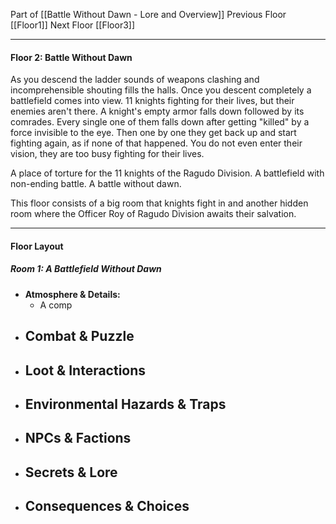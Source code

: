 Part of [[Battle Without Dawn - Lore and Overview]]
Previous Floor [[Floor1]]
Next Floor [[Floor3]]

---
#### **Floor 2: Battle Without Dawn**

As you descend the ladder sounds of weapons clashing and incomprehensible shouting fills the halls. Once you descent completely a battlefield comes into view. 11 knights fighting for their lives, but their enemies aren't there. A knight's empty armor falls down followed by its comrades. Every single one of them falls down after getting "killed" by a force invisible to the eye. Then one by one they get back up and start fighting again, as if none of that happened. You do not even enter their vision, they are too busy fighting for their lives.

A place of torture for the 11 knights of the Ragudo Division. A battlefield with non-ending battle. A battle without dawn.

This floor consists of a big room that knights fight in and another hidden room where the Officer Roy of Ragudo Division awaits their salvation.

---
#### **Floor Layout**

##### Room 1: A Battlefield Without Dawn
- **Atmosphere & Details:**
	- A comp
- **Combat & Puzzle**
	- 
- **Loot & Interactions**
	- 
- **Environmental Hazards & Traps**
	- 
- **NPCs & Factions**
	- 
- **Secrets & Lore**
	- 
- **Consequences & Choices**
	- 
